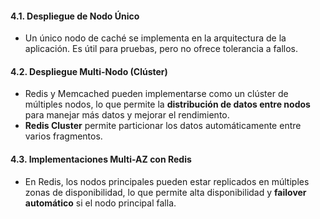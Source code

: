 #### 4.1. **Despliegue de Nodo Único**

- Un único nodo de caché se implementa en la arquitectura de la aplicación. Es útil para pruebas, pero no ofrece tolerancia a fallos.

#### 4.2. **Despliegue Multi-Nodo (Clúster)**

- Redis y Memcached pueden implementarse como un clúster de múltiples nodos, lo que permite la **distribución de datos entre nodos** para manejar más datos y mejorar el rendimiento.
- **Redis Cluster** permite particionar los datos automáticamente entre varios fragmentos.

#### 4.3. **Implementaciones Multi-AZ con Redis**

- En Redis, los nodos principales pueden estar replicados en múltiples zonas de disponibilidad, lo que permite alta disponibilidad y **failover automático** si el nodo principal falla.